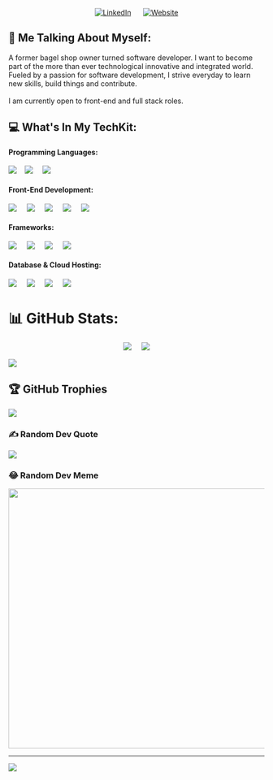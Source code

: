 
<p align="center">
    <a href="https://www.linkedin.com/in/julien-heng/"><img src="https://img.shields.io/badge/JULIENHENG-blue?logo=linkedin&logoColor=white&style=for-the-badge" alt="LinkedIn"></a>
      <span>&nbsp;&nbsp;&nbsp;&nbsp;</span>
    <a href="https://julienheng.vercel.app/"><img src="https://img.shields.io/badge/JULIENHENG.com-blueviolet?logo=appveyor&logoColor=white&style=for-the-badge" alt="Website"></a>
</p>

## 💫 Me Talking About Myself:
A former bagel shop owner turned software developer. I want to become part of the more than ever technological innovative and integrated world. Fueled by a passion for software development, I strive everyday to learn new skills, build things and contribute.<br><br>I am currently open to front-end and full stack roles.

## 💻 What's In My TechKit:

#### Programming Languages: 

<p align="start"> <img src="https://img.shields.io/badge/JavaScript-white?logo=javascript&logoColor=yellow&style=for-the-badge" /><span>&nbsp;&nbsp;&nbsp;</span>
<img src="https://img.shields.io/badge/Ruby-white?logo=ruby&logoColor=red&style=for-the-badge" />
    <span>&nbsp;&nbsp;&nbsp;</span>
<img src="https://img.shields.io/badge/TypeScript-white?logo=typescript&logoColor=blue&style=for-the-badge" />
</p>

#### Front-End Development: 

<p align="start">
<img src="https://img.shields.io/badge/HTML5-white?logo=html5&logoColor=red&style=for-the-badge" />
    <span>&nbsp;&nbsp;&nbsp;</span>
<img src="https://img.shields.io/badge/CSS3-white?logo=css3&logoColor=blue&style=for-the-badge" />
    <span>&nbsp;&nbsp;&nbsp;</span>
<img src="https://img.shields.io/badge/TAILWIND CSS-white?logo=tailwindcss&logoColor=turquoise&style=for-the-badge" />
    <span>&nbsp;&nbsp;&nbsp;</span>
<img src="https://img.shields.io/badge/FIGMA-white?logo=figma&logoColor=orange&style=for-the-badge" />
    <span>&nbsp;&nbsp;&nbsp;</span>
<img src="https://img.shields.io/badge/Framer Motion-white?logo=framer&logoColor=purple&style=for-the-badge" />
</p>

#### Frameworks:

<p align="start">
<img src="https://img.shields.io/badge/NEXT.JS-white?logo=next.js&logoColor=black&style=for-the-badge" />
    <span>&nbsp;&nbsp;&nbsp;</span>
<img src="https://img.shields.io/badge/NODE.JS-white?logo=node.js&logoColor=green&style=for-the-badge" />
    <span>&nbsp;&nbsp;&nbsp;</span>
<img src="https://img.shields.io/badge/REACT.JS-white?logo=react&logoColor=blue&style=for-the-badge" />
    <span>&nbsp;&nbsp;&nbsp;</span>
<img src="https://img.shields.io/badge/RUBY ON RAILS-white?logo=rubyonrails&logoColor=red&style=for-the-badge" />
</p>

#### Database & Cloud Hosting:

<p align="start">
<img src="https://img.shields.io/badge/PostgreSQL-white?logo=postgresql&logoColor=blue&style=for-the-badge" />
    <span>&nbsp;&nbsp;&nbsp;</span>
<img src="https://img.shields.io/badge/MySQL-white?logo=mysql&logoColor=orange&style=for-the-badge" />
    <span>&nbsp;&nbsp;&nbsp;</span>
<img src="https://img.shields.io/badge/PRISMA-white?logo=prisma&logoColor=green&style=for-the-badge" />
    <span>&nbsp;&nbsp;&nbsp;</span>
<img src="https://img.shields.io/badge/VERCEL-white?logo=vercel&logoColor=black&style=for-the-badge" />
</p>

# 📊 GitHub Stats:
<p align="center">
    <img src="https://github-readme-streak-stats.herokuapp.com/?user=julienheng&theme=dark&hide_border=false" />
         <span>&nbsp;&nbsp;&nbsp;</span>
    <img src="https://github-readme-stats.vercel.app/api?username=julienheng&theme=dark&hide_border=false&include_all_commits=false&count_private=false" />
 </p>

![](https://github-readme-stats.vercel.app/api/top-langs/?username=julienheng&theme=dark&hide_border=false&include_all_commits=false&count_private=false&layout=compact)

## 🏆 GitHub Trophies
![](https://github-profile-trophy.vercel.app/?username=julienheng&theme=monokai&no-frame=true&no-bg=false&margin-w=4)

### ✍️ Random Dev Quote
![](https://quotes-github-readme.vercel.app/api?type=horizontal&theme=radical)

### 😂 Random Dev Meme
<img src="https://random-memer.herokuapp.com/" width="512px"/>

---
[![](https://visitcount.itsvg.in/api?id=julienheng&icon=5&color=3)](https://visitcount.itsvg.in)

<!-- Proudly created with GPRM ( https://gprm.itsvg.in ) -->
